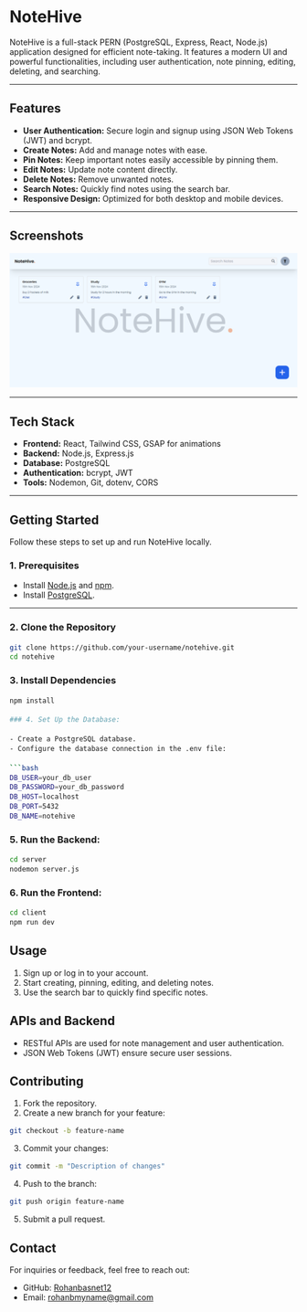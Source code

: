 # NoteHive

NoteHive is a full-stack PERN (PostgreSQL, Express, React, Node.js) application designed for efficient note-taking. It features a modern UI and powerful functionalities, including user authentication, note pinning, editing, deleting, and searching.

---

## Features

- **User Authentication:** Secure login and signup using JSON Web Tokens (JWT) and bcrypt.
- **Create Notes:** Add and manage notes with ease.
- **Pin Notes:** Keep important notes easily accessible by pinning them.
- **Edit Notes:** Update note content directly.
- **Delete Notes:** Remove unwanted notes.
- **Search Notes:** Quickly find notes using the search bar.
- **Responsive Design:** Optimized for both desktop and mobile devices.

---

## Screenshots

![NoteHive Screenshot](./client/src/assets/noteHive.png)

---

## Tech Stack

- **Frontend:** React, Tailwind CSS, GSAP for animations
- **Backend:** Node.js, Express.js
- **Database:** PostgreSQL
- **Authentication:** bcrypt, JWT
- **Tools:** Nodemon, Git, dotenv, CORS

---

## Getting Started

Follow these steps to set up and run NoteHive locally.

### 1. Prerequisites

- Install [Node.js](https://nodejs.org/) and [npm](https://www.npmjs.com/get-npm).
- Install [PostgreSQL](https://www.postgresql.org/).

---

### 2. Clone the Repository

```bash
git clone https://github.com/your-username/notehive.git
cd notehive
```

### 3. Install Dependencies

```bash
npm install

### 4. Set Up the Database:

- Create a PostgreSQL database.
- Configure the database connection in the .env file:

```bash
DB_USER=your_db_user
DB_PASSWORD=your_db_password
DB_HOST=localhost
DB_PORT=5432
DB_NAME=notehive
```

### 5. Run the Backend:

```bash
cd server
nodemon server.js
```

### 6. Run the Frontend:

```bash
cd client
npm run dev
```
## Usage

1. Sign up or log in to your account.
2. Start creating, pinning, editing, and deleting notes.
3. Use the search bar to quickly find specific notes.
   
## APIs and Backend
- RESTful APIs are used for note management and user authentication.
- JSON Web Tokens (JWT) ensure secure user sessions.

## Contributing
1. Fork the repository.
2. Create a new branch for your feature:
  ```bash
  git checkout -b feature-name
  ```
3. Commit your changes:
  ```bash
  git commit -m "Description of changes"
  ```
4. Push to the branch:
  ```bash
  git push origin feature-name
  ```
5. Submit a pull request.

## Contact
For inquiries or feedback, feel free to reach out:
- GitHub: [Rohanbasnet12](https://www.github.com/Rohanbasnet12)
- Email: [rohanbmyname@gmail.com](https://mail.google.com/mail/u/0/)

